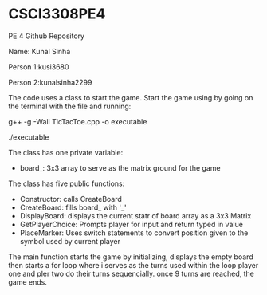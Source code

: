 # CSCI3308PE4
PE 4 Github Repository

Name: Kunal Sinha

Person 1:kusi3680

Person 2:kunalsinha2299

The code uses a class to start the game. 
Start the game using by going on the terminal with the file and running:

g++ -g -Wall TicTacToe.cpp -o executable 

./executable

The class has one private variable:
- board_: 3x3 array to serve as the matrix ground for the game

The class has five public functions:
- Constructor: calls CreateBoard
- CreateBoard: fills board_ with '_'
- DisplayBoard: displays the current statr of board array as a 3x3 Matrix
- GetPlayerChoice: Prompts player for input and return typed in value
- PlaceMarker: Uses switch statements to convert position given to the symbol used by current player

The main function starts the game by initializing, displays the empty board then starts a for loop where i serves as the turns used within the loop player one and pler two do their turns sequencially. once 9 turns are reached, the game ends.
